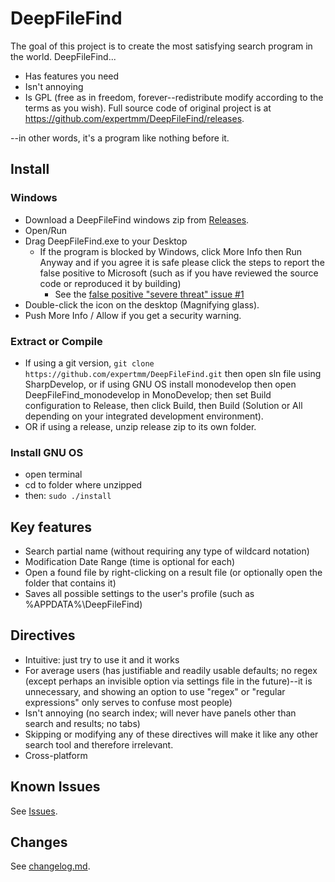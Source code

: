 # DeepFileFind
The goal of this project is to create the most satisfying search program in the world. DeepFileFind...

* Has features you need
* Isn't annoying
* Is GPL (free as in freedom, forever--redistribute modify according to the terms as you wish). Full source code of original project is at <https://github.com/expertmm/DeepFileFind/releases>.

--in other words, it's a program like nothing before it.

## Install

### Windows
- Download a DeepFileFind windows zip from [Releases](https://github.com/poikilos/DeepFileFind-cs/releases).
- Open/Run
- Drag DeepFileFind.exe to your Desktop
  - If the program is blocked by Windows, click More Info then Run Anyway and if you agree it is safe please click the steps to report the false positive to Microsoft (such as if you have reviewed the source code or reproduced it by building)
    - See the [false positive "severe threat" issue #1](https://github.com/poikilos/DeepFileFind-cs/issues/1)
- Double-click the icon on the desktop (Magnifying glass).
- Push More Info / Allow if you get a security warning.

### Extract or Compile
* If using a git version,
  `git clone https://github.com/expertmm/DeepFileFind.git` then open sln file using
  SharpDevelop, or if using GNU OS install monodevelop then open
  DeepFileFind_monodevelop in MonoDevelop; then set Build configuration
  to Release, then click Build, then Build (Solution or All depending
  on your integrated development environment).
* OR if using a release, unzip release zip to its own folder.

### Install GNU OS
* open terminal
* cd to folder where unzipped
* then: `sudo ./install`


## Key features
* Search partial name (without requiring any type of wildcard notation)
* Modification Date Range (time is optional for each)
* Open a found file by right-clicking on a result file (or optionally open the folder that contains it)
* Saves all possible settings to the user's profile (such as %APPDATA%\DeepFileFind\)


## Directives
* Intuitive: just try to use it and it works
* For average users (has justifiable and readily usable defaults; no regex (except perhaps an invisible option via settings file in the future)--it is unnecessary, and showing an option to use "regex" or "regular expressions" only serves to confuse most people)
* Isn't annoying (no search index; will never have panels other than search and results; no tabs)
* Skipping or modifying any of these directives will make it like any other search tool and therefore irrelevant.
* Cross-platform


## Known Issues	
See [Issues](https://github.com/poikilos/DeepFileFind-cs/issues).


## Changes
See [changelog.md](changelog.md).
